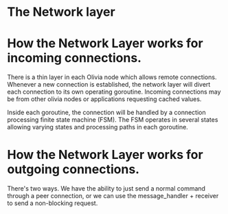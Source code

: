 # The Network layer

# How the Network Layer works for incoming connections.

There is a thin layer in each Olivia node which allows remote connections.
Whenever a new connection is established, the network layer will divert each
connection to its own operating goroutine. Incoming connections may be from
other olivia nodes or applications requesting cached values.

Inside each goroutine, the connection will be handled by a connection
processing finite state machine (FSM). The FSM operates in several states
allowing varying states and processing paths in each goroutine.

# How the Network Layer works for outgoing connections.

There's two ways. We have the ability to just send a normal command through
a peer connection, or we can use the message_handler + receiver to send a
non-blocking request.
